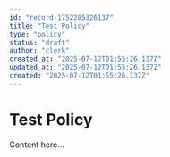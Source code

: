```yaml
---
id: "record-1752285326137"
title: "Test Policy"
type: "policy"
status: "draft"
author: "clerk"
created_at: "2025-07-12T01:55:26.137Z"
updated_at: "2025-07-12T01:55:26.137Z"
created: "2025-07-12T01:55:26.137Z"
---
```


# Test Policy

Content here...
